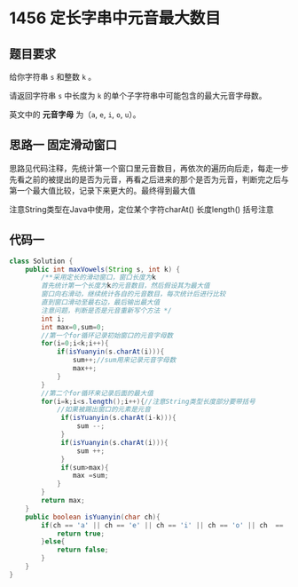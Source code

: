 # 1456 定长字串中元音最大数目

## 题目要求

给你字符串 `s` 和整数 `k` 。

请返回字符串 `s` 中长度为 `k` 的单个子字符串中可能包含的最大元音字母数。

英文中的 **元音字母** 为（`a`, `e`, `i`, `o`, `u`）。

## 思路一 固定滑动窗口

思路见代码注释，先统计第一个窗口里元音数目，再依次的遍历向后走，每走一步先看之前的被提出的是否为元音，再看之后进来的那个是否为元音，判断完之后与第一个最大值比较，记录下来更大的。最终得到最大值

注意String类型在Java中使用，定位某个字符charAt() 长度length() 括号注意

## 代码一

```java
class Solution {
    public int maxVowels(String s, int k) {
        /**采用定长的滑动窗口，窗口长度为k
        首先统计第一个长度为k的元音数目，然后假设其为最大值
        窗口向右滑动，继续统计各自的元音数目，每次统计后进行比较
        直到窗口滑动至最右边，最后输出最大值
        注意问题，判断是否是元音重新写个方法 */
        int i;
        int max=0,sum=0;
        //第一个for循环记录初始窗口的元音字母数
        for(i=0;i<k;i++){
            if(isYuanyin(s.charAt(i))){
                sum++;//sum用来记录元音字母数
                max++;
            }
        }
        //第二个for循环来记录后面的最大值
        for(i=k;i<s.length();i++){//注意String类型长度部分要带括号
            //如果被踢出窗口的元素是元音
             if(isYuanyin(s.charAt(i-k))){
                 sum --;
             }
             if(isYuanyin(s.charAt(i))){
                 sum ++;
             }
             if(sum>max){
                max =sum;
            }
        }
        return max;
    }
    public boolean isYuanyin(char ch){
        if(ch == 'a' || ch == 'e' || ch == 'i' || ch == 'o' || ch  == 'u'){
            return true;
        }else{
            return false;
        }
    }
}